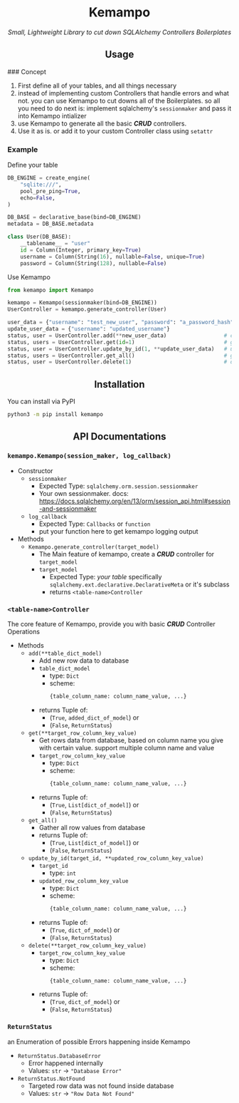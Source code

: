 <h1 align=center> Kemampo </h1>
<i><p align=center>Small, Lightweight Library to cut down SQLAlchemy Controllers Boilerplates</p></i>

<h2 align=center> Usage </h2>
### Concept

1. First define all of your tables, and all things necessary
2. instead of implementing custom Controllers that handle errors and what not. you can use Kemampo to cut downs all of the Boilerplates. so all you need to do next is: implement sqlalchemy's `sessionmaker` and pass it into Kemampo intializer
4. use Kemampo to generate all the basic **_CRUD_** controllers.
5. Use it as is. or add it to your custom Controller class using `setattr`

### Example
Define your table
```python
DB_ENGINE = create_engine(
    "sqlite:///",
    pool_pre_ping=True,
    echo=False,
)

DB_BASE = declarative_base(bind=DB_ENGINE)
metadata = DB_BASE.metadata

class User(DB_BASE):
    __tablename__ = "user"
    id = Column(Integer, primary_key=True)
    username = Column(String(16), nullable=False, unique=True)
    password = Column(String(128), nullable=False)
```

Use Kemampo
```python
from kemampo import Kemampo

kemampo = Kemampo(sessionmaker(bind=DB_ENGINE))
UserController = kemampo.generate_controller(User)

user_data = {"username": "test_new_user", "password": "a_password_hash"}
update_user_data = {"username": "updated_username"}
status, user = UserController.add(**new_user_data)                  # create new user
status, users = UserController.get(id=1)                            # get by id
status, user = UserController.update_by_id(1, **update_user_data)   # update by id
status, users = UserController.get_all()                            # get all
status, user = UserController.delete(1)                             # delete by id
```



<h2 align=center> Installation </h2>

You can install via PyPI

```bash
python3 -m pip install kemampo
```

<h2 align=center> API Documentations </h2>

### `kemampo.Kemampo(session_maker, log_callback)`
- Constructor
    - `sessionmaker`
        - Expected Type: `sqlalchemy.orm.session.sessionmaker`
        - Your own sessionmaker. docs: https://docs.sqlalchemy.org/en/13/orm/session_api.html#session-and-sessionmaker
    - `log_callback`
        - Expected Type: `Callbacks` or `function`
        - put your function here to get kemampo logging output
- Methods
    - `Kemampo.generate_controller(target_model)`
        - The Main feature of kemampo, create a **_CRUD_** controller for `target_model`
        - `target_model`
            - Expected Type: _your table_ specifically `sqlalchemy.ext.declarative.DeclarativeMeta` or it's subclass
            - returns `<table-name>Controller`
### `<table-name>Controller`
The core feature of Kemampo, provide you with basic **_CRUD_** Controller Operations
- Methods
    - `add(**table_dict_model)`
        - Add new row data to database
        - `table_dict_model`
            - type: `Dict`
            - scheme:
                ```python
                {table_column_name: column_name_value, ...}
                ```
        - returns Tuple of:
            - (`True`, `added_dict_of_model`) or
            - (`False`, `ReturnStatus`)
    - `get(**target_row_column_key_value)`
        - Get rows data from database, based on column name you give with certain value. support multiple column name and value
        - `target_row_column_key_value`
            - type: `Dict`
            - scheme:
                ```python
                {table_column_name: column_name_value, ...}
                ```
        - returns Tuple of:
            - (`True`, `List[dict_of_model]`) or
            - (`False`, `ReturnStatus`)
    - `get_all()`
        - Gather all row values from database
        - returns Tuple of:
            - (`True`, `List[dict_of_model]`) or
            - (`False`, `ReturnStatus`)
    - `update_by_id(target_id, **updated_row_column_key_value)`
        - `target_id`
            - type: `int`
        - `updated_row_column_key_value`
            - type: `Dict`
            - scheme:
                ```python
                {table_column_name: column_name_value, ...}
                ```
        - returns Tuple of:
            - (`True`, `dict_of_model`) or
            - (`False`, `ReturnStatus`)
    - `delete(**target_row_column_key_value)`
        - `target_row_column_key_value`
            - type: `Dict`
            - scheme:
                ```python
                {table_column_name: column_name_value, ...}
                ```
        - returns Tuple of:
            - (`True`, `dict_of_model`) or
            - (`False`, `ReturnStatus`)

### `ReturnStatus`

an Enumeration of possible Errors happening inside Kemampo

- `ReturnStatus.DatabaseError`
    - Error happened internally
    - Values: `str` -> `"Database Error"`
- `ReturnStatus.NotFound`
    - Targeted row data was not found inside database
    - Values: `str` -> `"Row Data Not Found"`
